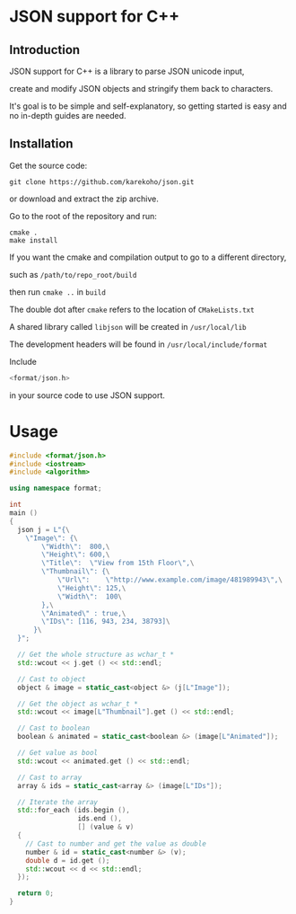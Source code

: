 # JSON support for C++

## Introduction
JSON support for C++ is a library to parse JSON unicode input, 

create and modify JSON objects and stringify them back to characters.

It's goal is to be simple and self-explanatory, so getting started is easy and no in-depth guides are needed.


## Installation
Get the source code:
```
git clone https://github.com/karekoho/json.git
```
or download and extract the zip archive.

Go to the root of the repository and run: 
```
cmake . 
make install
```
If you want the cmake and compilation output to go to a different directory, 

such as `/path/to/repo_root/build`

then run `cmake ..` in `build`

The double dot after `cmake` refers to the location of `CMakeLists.txt`

A shared library called `libjson` will be created in `/usr/local/lib`

The development headers will be found in `/usr/local/include/format`

Include 
```c++
<format/json.h> 
```
in your source code to use JSON support.


# Usage
```c++
#include <format/json.h>
#include <iostream>
#include <algorithm>

using namespace format;

int
main ()
{
  json j = L"{\
    \"Image\": {\
        \"Width\":  800,\
        \"Height\": 600,\
        \"Title\":  \"View from 15th Floor\",\
        \"Thumbnail\": {\
            \"Url\":    \"http://www.example.com/image/481989943\",\
            \"Height\": 125,\
            \"Width\":  100\
        },\
        \"Animated\" : true,\
        \"IDs\": [116, 943, 234, 38793]\
      }\
  }";

  // Get the whole structure as wchar_t *
  std::wcout << j.get () << std::endl;

  // Cast to object
  object & image = static_cast<object &> (j[L"Image"]);

  // Get the object as wchar_t *
  std::wcout << image[L"Thumbnail"].get () << std::endl;

  // Cast to boolean
  boolean & animated = static_cast<boolean &> (image[L"Animated"]);

  // Get value as bool
  std::wcout << animated.get () << std::endl;

  // Cast to array
  array & ids = static_cast<array &> (image[L"IDs"]);

  // Iterate the array
  std::for_each (ids.begin (),
                 ids.end (),
                 [] (value & v)
  {
    // Cast to number and get the value as double
    number & id = static_cast<number &> (v);
    double d = id.get ();
    std::wcout << d << std::endl;
  });

  return 0;
}
```
